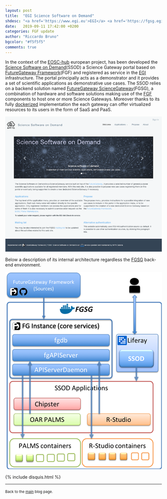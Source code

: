 ```yaml
---
layout: post
title:  "EGI Science Software on Demand"
shdesc: "<a href='https://www.egi.eu'>EGI</a> <a href='https://fgsg.egi.eu/egissod/web/ssod/'>Science Software on Demand</a> a Science Gateway demonstrator built on top of the <a href='https://fgsg.ct.infn.it'>FGSG</a> for the <a href='https://www.eosc-hub.eu'>EOSC-hub</a> project built on top of the <a href='https://fgsg.ct.infn.it'>FGSG environment</a>."
date:   2019-09-11 17:42:00 +0200
categories: FGF update
author: "Riccardo Bruno"
bgcolor: "#f5f5f5"
comments: true
---
```



In the context of the [EOSC-hub][EOSCHUB] european project, has been developed the [Science Software on Demand][SSOD](SSOD) a Science Gateway portal based on [FutureGateway Framework][FGF](FGF) and registered as service in the [EGI][EGI] infrastructure. The portal principally acts as a demonstrator and it provides a set of scientific applications as demonstrative use cases. The SSOD relies on a backend solution named [FutureGateway ScienceGateway][FGSG](FGSG), a combination of hardware and software solutions making use of the [FGF][FGF] components to host one or more Science Gateways. Moreover thanks to its fully [dockerized][DOCKER] implementation the each gateway can offer virtualized resources to its users in the form of SaaS and PaaS.

![SSOD](/images/SSOD.png)

Below a description of its internal architecture regardless the [FGSG][FGSG] back-end environment.

![FGSG](/images/FGSG_ssod.png)

{% include disquis.html %}
<hr>
<p><small>Back to the <a href="/blog/">main</a> blog page.</small></p>

[EGI]: https://www.egi.eu
[SSOD]: https://fgsg.egi.eu/egissod/web/ssod/
[FGF]: https://github.com/FutureGatewayFramework
[DOCKER]: https://www.docker.com
[FGSG]: https://fgsg.ct.infn.it
[EOSCHUB]: https://www.eosc-hub.eu